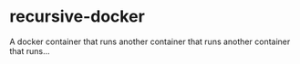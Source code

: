 # recursive-docker
A docker container that runs another container that runs another container that runs...
